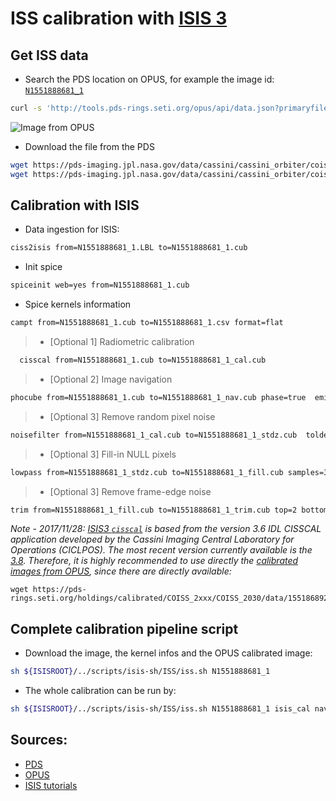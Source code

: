 ISS calibration with [ISIS 3](https://isis.astrogeology.usgs.gov)
================================

Get ISS data
-------------
- Search the PDS location on OPUS, for example the image id: [`N1551888681_1`](https://tools.pds-rings.seti.org/opus#/primaryfilespec=N1551888681_1&view=detail&detail=S_IMG_CO_ISS_1551888681_N)

```bash
curl -s 'http://tools.pds-rings.seti.org/opus/api/data.json?primaryfilespec=1551888681&cols=ringobsid,planet,target,phase1,time1,primaryfilespec' |  sed -e 's/"/\n/g' | grep '.IMG' |  sed -e 's/COISS/coiss/g' | tail -1
```

![Image from OPUS](https://pds-rings.seti.org/holdings/previews/COISS_2xxx/COISS_2030/data/1551868920_1552128641/N1551888681_1_med.jpg)

- Download the file from the PDS

```bash
wget https://pds-imaging.jpl.nasa.gov/data/cassini/cassini_orbiter/coiss_2030/data/1551868920_1552128641/N1551888681_1.IMG
wget https://pds-imaging.jpl.nasa.gov/data/cassini/cassini_orbiter/coiss_2030/data/1551868920_1552128641/N1551888681_1.LBL
```


Calibration with ISIS
----------------------
- Data ingestion for ISIS:
```bash
ciss2isis from=N1551888681_1.LBL to=N1551888681_1.cub
```

- Init spice
```bash
spiceinit web=yes from=N1551888681_1.cub
```

- Spice kernels information
```bash
campt from=N1551888681_1.cub to=N1551888681_1.csv format=flat
```

> - [Optional 1] Radiometric calibration
```bash
  cisscal from=N1551888681_1.cub to=N1551888681_1_cal.cub
```

> - [Optional 2] Image navigation
```bash
phocube from=N1551888681_1.cub to=N1551888681_1_nav.cub phase=true  emission=true incidence=true latitude=true longitude=true pixelresolution=true
```

> - [Optional 3] Remove random pixel noise
```bash
noisefilter from=N1551888681_1_cal.cub to=N1551888681_1_stdz.cub  toldef=stddev tolmin=2.5 tolmax=2.5 replace=null samples=5 lines=5
```

> - [Optional 3] Fill-in NULL pixels
```bash
lowpass from=N1551888681_1_stdz.cub to=N1551888681_1_fill.cub samples=3 lines=3 filter=outside null=yes hrs=no his=no lrs=no replacement=center
```

> - [Optional 3] Remove frame-edge noise
```bash
trim from=N1551888681_1_fill.cub to=N1551888681_1_trim.cub top=2 bottom=2 left=2 right=2
```

_Note - 2017/11/28: [ISIS3 `cisscal`](https://isis.astrogeology.usgs.gov/Application/presentation/Tabbed/cisscal/cisscal.html) is based from the version 3.6 IDL CISSCAL application developed by the Cassini Imaging Central Laboratory for Operations (CICLPOS). The most recent version currently available is the [3.8](https://pds-imaging.jpl.nasa.gov/documentation/iss_data_user_guide_160929.pdf). Therefore, it is highly recommended to use directly the [calibrated images from OPUS](https://pds-rings.seti.org/cassini/iss/calibration.html), since there are directly available:_
```
wget https://pds-rings.seti.org/holdings/calibrated/COISS_2xxx/COISS_2030/data/1551868920_1552128641/N1551888681_1_CALIB.IMG
```

Complete calibration pipeline script
-------------------------------------
- Download the image, the kernel infos and the OPUS calibrated image:
```bash
sh ${ISISROOT}/../scripts/isis-sh/ISS/iss.sh N1551888681_1
```

- The whole calibration can be run by:
```bash
sh ${ISISROOT}/../scripts/isis-sh/ISS/iss.sh N1551888681_1 isis_cal nav noise
```

Sources:
--------
- [PDS](https://pds-imaging.jpl.nasa.gov/data/cassini/cassini_orbiter/)
- [OPUS](http://tools.pds-rings.seti.org/opus)
- [ISIS tutorials](https://isis.astrogeology.usgs.gov/fixit/projects/isis/wiki/Working_with_Cassini_ISS_Data)
